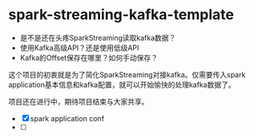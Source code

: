 # spark-streaming-kafka-template #

+ 是不是还在头疼SparkStreaming读取kafka数据？
+ 使用Kafka高级API？还是使用低级API
+ Kafka的Offset保存在哪里？如何手动保存？

这个项目的初衷就是为了简化SparkStreaming对接kafka。仅需要传入spark application基本信息和kafka配置，就可以开始愉快的处理kafka数据了。

项目还在进行中，期待项目结束与大家共享。
+ [x] spark application conf
+ [ ] 